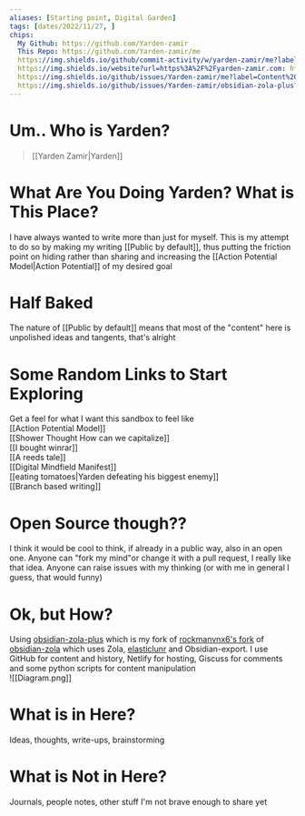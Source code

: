 ```yaml
---
aliases: [Starting point, Digital Garden]
tags: [dates/2022/11/27, ]
chips:
  My Github: https://github.com/Yarden-zamir
  This Repo: https://github.com/Yarden-zamir/me
  https://img.shields.io/github/commit-activity/w/yarden-zamir/me?label=Content%20Commits: https://github.com/Yarden-zamir/me/commits/main
  https://img.shields.io/website?url=https%3A%2F%2Fyarden-zamir.com: https://www.yarden-zamir.com/
  https://img.shields.io/github/issues/Yarden-zamir/me?label=Content%20Issues: https://github.com/Yarden-zamir/me/issues
  https://img.shields.io/github/issues/Yarden-zamir/obsidian-zola-plus?label=Site%20Issues: https://github.com/Yarden-zamir/obsidian-zola-plus/issues
---
```



# Um.. Who is Yarden?
> [[Yarden Zamir|Yarden]]

# What Are You Doing Yarden? What is This Place?
I have always wanted to write more than just for myself. This is my attempt to do so by making my writing [[Public by default]], thus putting the friction point on hiding rather than sharing and increasing the [[Action Potential Model|Action Potential]] of my desired goal

# Half Baked
The nature of [[Public by default]] means that most of the "content" here is unpolished ideas and tangents, that's alright

# Some Random Links to Start Exploring
Get a feel for what I want this sandbox to feel like  
[[Action Potential Model]]  
[[Shower Thought How can we capitalize]]  
[[I bought winrar]]  
[[A reeds tale]]  
[[Digital Mindfield Manifest]]  
[[eating tomatoes|Yarden defeating his biggest enemy]]  
[[Branch based writing]]

# Open Source though??
I think it would be cool to think, if already in a public way, also in an open one. Anyone can "fork my mind"or change it with a pull request, I really like that idea. Anyone can raise issues with my thinking (or with me in general I guess, that would funny)

# Ok, but How?
Using [obsidian-zola-plus](https://github.com/Yarden-zamir/obsidian-zola-plus) which is my fork of [rockmanvnx6's fork](https://github.com/rockmanvnx6/obsidian-zola) of [obsidian-zola](https://github.com/ppeetteerrs/obsidian-zola) which uses Zola, [elasticlunr](http://weixsong.github.io) and Obsidian-export. I use GitHub for content and history, Netlify for hosting, Giscuss for comments and some python scripts for content manipulation  
![[Diagram.png]]

# What is in Here?
Ideas, thoughts, write-ups, brainstorming  

# What is Not in Here?
Journals, people notes, other stuff I'm not brave enough to share yet
